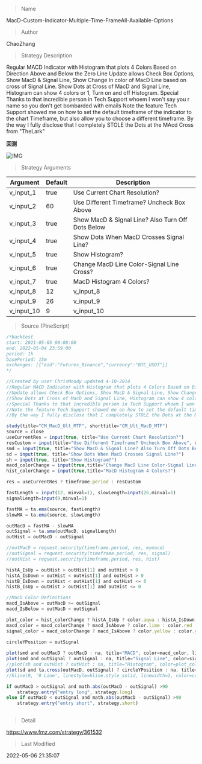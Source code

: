 
> Name

MacD-Custom-Indicator-Multiple-Time-FrameAll-Available-Options

> Author

ChaoZhang

> Strategy Description

Regular MACD Indicator with Histogram that plots 4 Colors Based on Direction Above and Below the Zero Line
Update allows Check Box Options, Show MacD & Signal Line, Show Change In color of MacD Line based on cross of Signal Line.
Show Dots at Cross of MacD and Signal Line, Histogram can show 4 colors or 1, Turn on and off Histogram.
Special Thanks to that incredible person in Tech Support whoem I won't say you r name so you don't get bombarded with emails
Note the feature Tech Support showed me on how to set the default timeframe of the indicator to the chart Timeframe, but also allow you to choose a different timeframe.
By the way I fully disclose that I completely STOLE the Dots at the MAcd Cross from "TheLark"

**回测**

 ![IMG](https://www.fmz.com/upload/asset/1e9c4d77121b59a35fd.png) 

> Strategy Arguments



|Argument|Default|Description|
|----|----|----|
|v_input_1|true|Use Current Chart Resolution?|
|v_input_2|60|Use Different Timeframe? Uncheck Box Above|
|v_input_3|true|Show MacD & Signal Line? Also Turn Off Dots Below|
|v_input_4|true|Show Dots When MacD Crosses Signal Line?|
|v_input_5|true|Show Histogram?|
|v_input_6|true|Change MacD Line Color-Signal Line Cross?|
|v_input_7|true|MacD Histogram 4 Colors?|
|v_input_8|12|v_input_8|
|v_input_9|26|v_input_9|
|v_input_10|9|v_input_10|


> Source (PineScript)

``` javascript
/*backtest
start: 2021-05-05 00:00:00
end: 2022-05-04 23:59:00
period: 1h
basePeriod: 15m
exchanges: [{"eid":"Futures_Binance","currency":"BTC_USDT"}]
*/

//Created by user ChrisMoody updated 4-10-2014
//Regular MACD Indicator with Histogram that plots 4 Colors Based on Direction Above and Below the Zero Line
//Update allows Check Box Options, Show MacD & Signal Line, Show Change In color of MacD Line based on cross of Signal Line.
//Show Dots at Cross of MacD and Signal Line, Histogram can show 4 colors or 1, Turn on and off Histogram.
//Special Thanks to that incredible person in Tech Support whoem I won't say you r name so you don't get bombarded with emails
//Note the feature Tech Support showed me on how to set the default timeframe of the indicator to the chart Timeframe, but also allow you to choose a different timeframe.
//By the way I fully disclose that I completely STOLE the Dots at the MAcd Cross from "TheLark"

study(title="CM_MacD_Ult_MTF", shorttitle="CM_Ult_MacD_MTF")
source = close
useCurrentRes = input(true, title="Use Current Chart Resolution?")
resCustom = input(title="Use Different Timeframe? Uncheck Box Above", defval="60")
smd = input(true, title="Show MacD & Signal Line? Also Turn Off Dots Below")
sd = input(true, title="Show Dots When MacD Crosses Signal Line?")
sh = input(true, title="Show Histogram?")
macd_colorChange = input(true,title="Change MacD Line Color-Signal Line Cross?")
hist_colorChange = input(true,title="MacD Histogram 4 Colors?")

res = useCurrentRes ? timeframe.period : resCustom

fastLength = input(12, minval=1), slowLength=input(26,minval=1)
signalLength=input(9,minval=1)

fastMA = ta.ema(source, fastLength)
slowMA = ta.ema(source, slowLength)

outMacD = fastMA - slowMA
outSignal = ta.sma(outMacD, signalLength)
outHist = outMacD - outSignal

//outMacD = request.security(timeframe.period, res, mymacd)
//outSignal = request.security(timeframe.period, res, signal)
//outHist = request.security(timeframe.period, res, hist)

histA_IsUp = outHist > outHist[1] and outHist > 0
histA_IsDown = outHist < outHist[1] and outHist > 0
histB_IsDown = outHist < outHist[1] and outHist <= 0
histB_IsUp = outHist > outHist[1] and outHist <= 0

//MacD Color Definitions
macd_IsAbove = outMacD >= outSignal
macd_IsBelow = outMacD < outSignal

plot_color = hist_colorChange ? histA_IsUp ? color.aqua : histA_IsDown ? color.blue : histB_IsDown ? color.red : histB_IsUp ? color.maroon :color.yellow :color.gray
macd_color = macd_colorChange ? macd_IsAbove ? color.lime : color.red : color.red
signal_color = macd_colorChange ? macd_IsAbove ? color.yellow : color.yellow : color.lime

circleYPosition = outSignal
 
plot(smd and outMacD ? outMacD : na, title="MACD", color=macd_color, linewidth=4)
plot(smd and outSignal ? outSignal : na, title="Signal Line", color=signal_color, style=plot.style_line ,linewidth=2)
//plot(sh and outHist ? outHist : na, title="Histogram", color=plot_color, style=histogram, linewidth=4)
plot(sd and ta.cross(outMacD, outSignal) ? circleYPosition : na, title="Cross", style=plot.style_circles, linewidth=4, color=macd_color)
//hline(0, '0 Line', linestyle=hline.style_solid, linewidth=2, color=color.white)

if outMacD > outSignal and math.abs(outMacD - outSignal) >90
    strategy.entry("entry long", strategy.long)
else if outMacD < outSignal and math.abs(outMacD - outSignal) >90
    strategy.entry("entry short", strategy.short)
    
```

> Detail

https://www.fmz.com/strategy/361532

> Last Modified

2022-05-06 21:35:07

